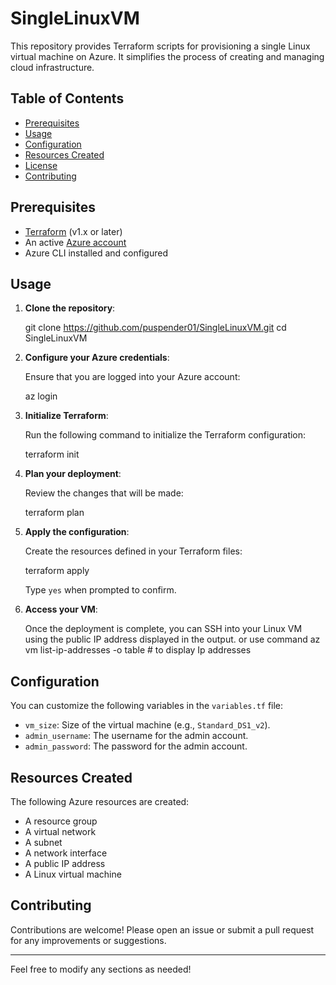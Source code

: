 # SingleLinuxVM

This repository provides Terraform scripts for provisioning a single Linux virtual machine on Azure. It simplifies the process of creating and managing cloud infrastructure.

## Table of Contents

- [Prerequisites](#prerequisites)
- [Usage](#usage)
- [Configuration](#configuration)
- [Resources Created](#resources-created)
- [License](#license)
- [Contributing](#contributing)

## Prerequisites

- [Terraform](https://www.terraform.io/downloads.html) (v1.x or later)
- An active [Azure account](https://azure.microsoft.com/en-us/free/)
- Azure CLI installed and configured

## Usage

1. **Clone the repository**:

   
   git clone https://github.com/puspender01/SingleLinuxVM.git
   cd SingleLinuxVM
   

2. **Configure your Azure credentials**:

   Ensure that you are logged into your Azure account:

   
   az login
   

3. **Initialize Terraform**:

   Run the following command to initialize the Terraform configuration:

   
   terraform init
   

4. **Plan your deployment**:

   Review the changes that will be made:

   
   terraform plan
   

5. **Apply the configuration**:

   Create the resources defined in your Terraform files:

   
   terraform apply
   

   Type `yes` when prompted to confirm.

6. **Access your VM**:

   Once the deployment is complete, you can SSH into your Linux VM using the public IP address displayed in the output.
   or use command az vm list-ip-addresses -o table   # to display Ip addresses
## Configuration

You can customize the following variables in the `variables.tf` file:

- `vm_size`: Size of the virtual machine (e.g., `Standard_DS1_v2`).
- `admin_username`: The username for the admin account.
- `admin_password`: The password for the admin account.

## Resources Created

The following Azure resources are created:

- A resource group
- A virtual network
- A subnet
- A network interface
- A public IP address
- A Linux virtual machine


## Contributing

Contributions are welcome! Please open an issue or submit a pull request for any improvements or suggestions.

---

Feel free to modify any sections as needed!
